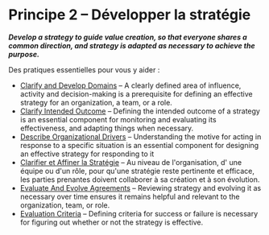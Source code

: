 [:menu-title]: # "Développer la Stratégie"

# Principe 2 – Développer la stratégie

**_Develop a strategy to guide value creation, so that everyone shares a common direction, and strategy is adapted as necessary to achieve the purpose._**

Des pratiques essentielles pour vous y aider :

- [Clarify and Develop Domains](section:clarify-and-develop-domains) – A clearly defined area of influence, activity and decision-making is a prerequisite for defining an effective strategy for an organization, a team, or a role.
- [Clarify Intended Outcome](section:clarify-intended-outcome) – Defining the intended outcome of a strategy is an essential component for monitoring and evaluating its effectiveness, and adapting things when necessary.
- [Describe Organizational Drivers](section:describe-organizational-drivers) – Understanding the motive for acting in response to a specific situation is an essential component for designing an effective strategy for responding to it
- [Clarifier et Affiner la Stratégie](section-clarify-and-develop-strategy) –  Au niveau de l'organisation, d' une équipe ou d'un rôle, pour qu'une stratégie reste pertinente et efficace, les parties prenantes doivent collaborer à sa création et à son évolution.
- [Evaluate And Evolve Agreements](section:evaluate-and-evolve-agreements) – Reviewing strategy and evolving it as necessary over time ensures it remains helpful and relevant to the organization, team, or role.
- [Evaluation Criteria](section:evaluation-criteria) – Defining criteria for success or failure is necessary for figuring out whether or not the strategy is effective.
